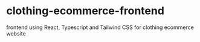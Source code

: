# clothing-ecommerce-frontend

frontend using React, Typescript and Tailwind CSS for clothing ecommerce website
